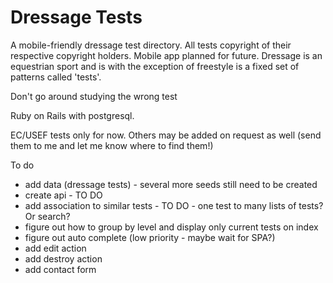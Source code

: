 # Dressage Tests

A mobile-friendly dressage test directory. All tests copyright of their respective copyright holders.
Mobile app planned for future. Dressage is an equestrian sport and is with the exception of freestyle is a fixed set of patterns called 'tests'.

Don't go around studying the wrong test

Ruby on Rails with postgresql.

EC/USEF tests only for now. Others may be added on request as well (send them to me and let me know where to find them!)

To do

- add data (dressage tests) - several more seeds still need to be created
- create api - TO DO
- add association to similar tests  - TO DO - one test to many lists of tests? Or search?
- figure out how to group by level and display only current tests on index
- figure out auto complete (low priority - maybe wait for SPA?)
- add edit action
- add destroy action
- add contact form
